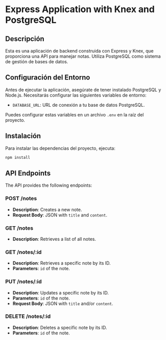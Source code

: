 # Express Application with Knex and PostgreSQL

## Descripción

Esta es una aplicación de backend construida con Express y Knex, que proporciona una API para manejar notas. Utiliza PostgreSQL como sistema de gestión de bases de datos.

## Configuración del Entorno

Antes de ejecutar la aplicación, asegúrate de tener instalado PostgreSQL y Node.js. Necesitarás configurar las siguientes variables de entorno:

- `DATABASE_URL`: URL de conexión a tu base de datos PostgreSQL.

Puedes configurar estas variables en un archivo `.env` en la raíz del proyecto.

## Instalación

Para instalar las dependencias del proyecto, ejecuta:

```bash
npm install
```

## API Endpoints

The API provides the following endpoints:

### POST /notes

- **Description**: Creates a new note.
- **Request Body**: JSON with `title` and `content`.

### GET /notes

- **Description**: Retrieves a list of all notes.

### GET /notes/:id

- **Description**: Retrieves a specific note by its ID.
- **Parameters**: `id` of the note.

### PUT /notes/:id

- **Description**: Updates a specific note by its ID.
- **Parameters**: `id` of the note.
- **Request Body**: JSON with `title` and/or `content`.

### DELETE /notes/:id

- **Description**: Deletes a specific note by its ID.
- **Parameters**: `id` of the note.
